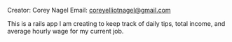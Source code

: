 Creator: Corey Nagel
Email: coreyelliotnagel@gmail.com


This is a rails app I am creating to keep track of daily tips, total income, and average hourly wage for my current job.